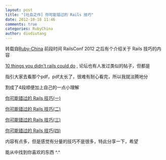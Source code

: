 ```yaml
---
layout: post
title: "[吐血之作] 你可能错过的 Rails 技巧"
date: 2012-10-18 11:46
comments: true
categories: RubyChina
author: diudiutang
---
```

转载自[Ruby-China](http://ruby-china.org/topics/5289)
前段时间 RailsConf 2012 之后有个介绍关于 Rails 技巧的内容

[10 things you didn't rails could
do](https://speakerdeck.com/u/jeg2/p/10-things-you-didnt-know-rails-could-do)
, 论坛也有人发过类似的帖子，但都是

指引大家去看那个pdf，pdf太长了，很难有耐心看完，所以我就淡腾地分

割成了4段顺便加上自己的一点小理解

[你可能错过的 Rails
技巧(一)](http://dayuan.im/blog/10-things-you-didnt-know-rails-could-do-1.html/)

[你可能错过的 Rails
技巧(二)](http://dayuan.im/blog/10-things-you-didnt-know-rails-could-do-2.html/)

[你可能错过的 Rails
技巧(三)](http://dayuan.im/blog/10-things-you-didnt-know-rails-could-do-3.html/)

[你可能错过的 Rails
技巧(四)](http://dayuan.im/blog/10-things-you-didnt-know-rails-could-do-4.html/)

内容有点多，但是感觉有分量的技巧不是很多，特此分享一下，希望

能从中找到你喜欢的东西 \^.\^
